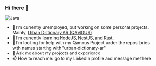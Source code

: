 ### Hi there 👋
![Java](https://img.shields.io/badge/java-%23ED8B00.svg?style=for-the-badge&logo=openjdk&logoColor=white)

- 🔭 I’m currently unemployed, but working on some personal projects. Mainly, [Urban Dictionary AR (QAMOUS)](https://github.com/anthonyyoussef01/urban-dictionary-ar)
- 🌱 I’m currently learning NodeJS, NestJS, and Rust.
- 🤔 I’m looking for help with my Qamous Project under the repositories with names starting with "urban-dictionary-ar"
- 💬 Ask me about my projects and experience
- 📫 How to reach me: go to my LinkedIn profile and message me there
